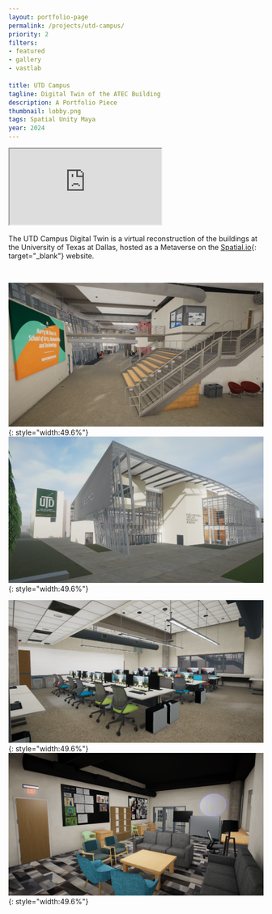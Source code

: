 ```yaml
---
layout: portfolio-page
permalink: /projects/utd-campus/
priority: 2
filters:
- featured
- gallery
- vastlab

title: UTD Campus
tagline: Digital Twin of the ATEC Building
description: A Portfolio Piece
thumbnail: lobby.png
tags: Spatial Unity Maya
year: 2024
---
```


<iframe class="full aspect16-9" src="https://www.youtube.com/embed/SwHDWms1ypQ?autoplay=1&mute=1&loop=1&list=PLRNKKzTiLuHSQDn9zd2bokD-c4tA-TSPp" allowfullscreen></iframe>

<br>

The UTD Campus Digital Twin is a virtual reconstruction of the buildings at the University of Texas at Dallas, hosted as a Metaverse on the [Spatial.io](https://www.spatial.io/s/UTD-School-of-Arts-Humanities-and-Technology-65e7bba43cbbbf6b6bb4b0e9?share=5810302130767391610){: target="_blank"} website.

<br>

![](lobby.png){: style="width:49.6%"}
![](exterior.png){: style="width:49.6%"}

![](classroom.png){: style="width:49.6%"}
![](anim-suite.png){: style="width:49.6%"}
